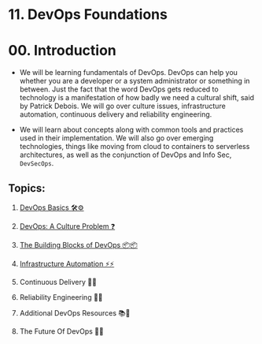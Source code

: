 # 11. DevOps Foundations

# 00. Introduction

- We will be learning fundamentals of DevOps. DevOps can help you whether you are a developer or a system administrator or something in between. Just the fact that the word DevOps gets reduced to technology is a manifestation of how badly we need a cultural shift, said by Patrick Debois. We will go over culture issues, infrastructure automation, continuous delivery and reliability engineering.

- We will learn about concepts along with common tools and practices used in their implementation. We will also go over emerging technologies, things like moving from cloud to containers to serverless architectures, as well as the conjunction of DevOps and Info Sec, `DevSecOps`.

## Topics:

1. [DevOps Basics 🛠⚙](01_DevOps_Basics.md)

2. [DevOps: A Culture Problem ❓](02_DevOps_A_Culture_Problem.md)

3. [The Building Blocks of DevOps 📦📦](03_DevOps_Building_Blocks.md)

4. [Infrastructure Automation ⚡⚡](04_Infrastructure_Automation.md)

5. Continuous Delivery 🚚🚚

6. Reliability Engineering 🔄✅

7. Additional DevOps Resources 📚🧾

8. The Future Of DevOps 🔎🥂

<!-- TODO: 4 to 8 notes not done right now, felt too theoritical. -->
